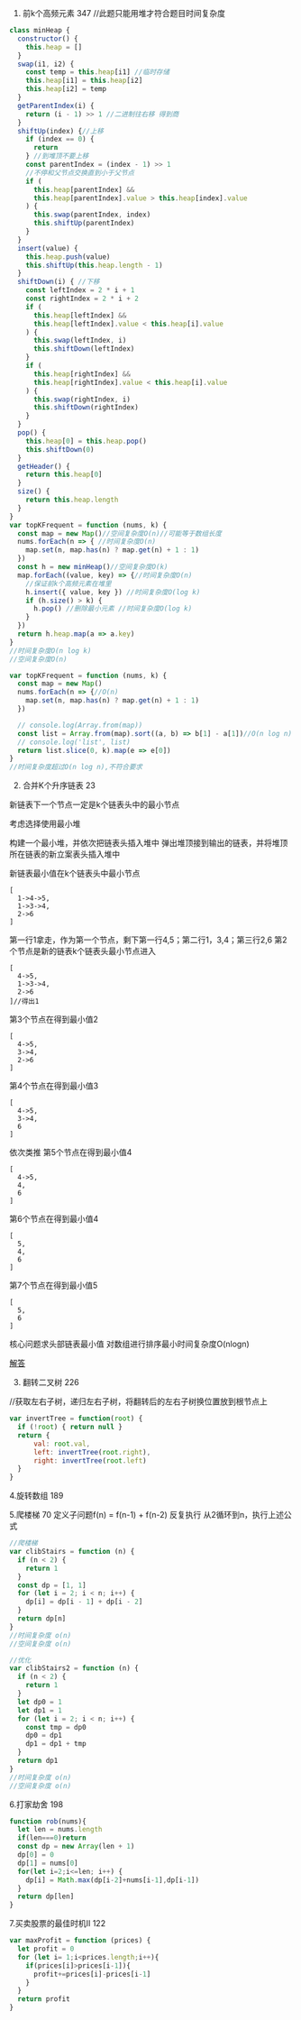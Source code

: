 1. 前k个高频元素 347 //此题只能用堆才符合题目时间复杂度
```js
class minHeap {
  constructor() {
    this.heap = []
  }
  swap(i1, i2) {
    const temp = this.heap[i1] //临时存储
    this.heap[i1] = this.heap[i2]
    this.heap[i2] = temp
  }
  getParentIndex(i) {
    return (i - 1) >> 1 //二进制往右移 得到商
  }
  shiftUp(index) {//上移
    if (index == 0) {
      return
    } //到堆顶不要上移
    const parentIndex = (index - 1) >> 1
    //不停和父节点交换直到小于父节点
    if (
      this.heap[parentIndex] &&
      this.heap[parentIndex].value > this.heap[index].value
    ) {
      this.swap(parentIndex, index)
      this.shiftUp(parentIndex)
    }
  }
  insert(value) {
    this.heap.push(value)
    this.shiftUp(this.heap.length - 1)
  }
  shiftDown(i) { //下移
    const leftIndex = 2 * i + 1
    const rightIndex = 2 * i + 2
    if (
      this.heap[leftIndex] &&
      this.heap[leftIndex].value < this.heap[i].value
    ) {
      this.swap(leftIndex, i)
      this.shiftDown(leftIndex)
    }
    if (
      this.heap[rightIndex] &&
      this.heap[rightIndex].value < this.heap[i].value
    ) {
      this.swap(rightIndex, i)
      this.shiftDown(rightIndex)
    }
  }
  pop() {
    this.heap[0] = this.heap.pop()
    this.shiftDown(0)
  }
  getHeader() {
    return this.heap[0]
  }
  size() {
    return this.heap.length
  }
}
var topKFrequent = function (nums, k) {
  const map = new Map()//空间复杂度O(n)//可能等于数组长度
  nums.forEach(n => { //时间复杂度O(n)
    map.set(n, map.has(n) ? map.get(n) + 1 : 1)
  })
  const h = new minHeap()//空间复杂度O(k)
  map.forEach((value, key) => {//时间复杂度O(n)
    //保证前k个高频元素在堆里
    h.insert({ value, key }) //时间复杂度O(log k)
    if (h.size() > k) {
      h.pop() //删除最小元素 //时间复杂度O(log k)
    }
  })
  return h.heap.map(a => a.key)
}
//时间复杂度O(n log k)
//空间复杂度O(n)

```
```js
var topKFrequent = function (nums, k) {
  const map = new Map()
  nums.forEach(n => {//O(n)
    map.set(n, map.has(n) ? map.get(n) + 1 : 1)
  })

  // console.log(Array.from(map))
  const list = Array.from(map).sort((a, b) => b[1] - a[1])//O(n log n)
  // console.log('list', list)
  return list.slice(0, k).map(e => e[0])
}
//时间复杂度超过O(n log n),不符合要求

```


2. 合并K个升序链表 23

新链表下一个节点一定是k个链表头中的最小节点

考虑选择使用最小堆

构建一个最小堆，并依次把链表头插入堆中 弹出堆顶接到输出的链表，并将堆顶所在链表的新立案表头插入堆中

新链表最小值在k个链表头中最小节点
```
[
  1->4->5,
  1->3->4,
  2->6
]
```
第一行1拿走，作为第一个节点，剩下第一行4,5；第二行1，3,4；第三行2,6
第2个节点是新的链表k个链表头最小节点进入
```
[
  4->5,
  1->3->4,
  2->6
]//得出1
```
第3个节点在得到最小值2
```
[
  4->5,
  3->4,
  2->6
]
```
第4个节点在得到最小值3
```
[
  4->5,
  3->4,
  6
]
```
依次类推
第5个节点在得到最小值4
```
[
  4->5,
  4,
  6
]
```
第6个节点在得到最小值4
```
[
  5,
  4,
  6
]
```
第7个节点在得到最小值5
```
[
  5,
  6
]
```
核心问题求头部链表最小值
对数组进行排序最小时间复杂度O(nlogn)

[解答](./堆3-合并K个升序链表.js)

3. 翻转二叉树 226

//获取左右子树，递归左右子树，将翻转后的左右子树换位置放到根节点上

```js
var invertTree = function(root) {
  if (!root) { return null }
  return {
      val: root.val,
      left: invertTree(root.right),
      right: invertTree(root.left)
  }
}

```
4.旋转数组 189

5.爬楼梯 70
定义子问题f(n) = f(n-1) + f(n-2)
反复执行 从2循环到n，执行上述公式
```js
//爬楼梯
var clibStairs = function (n) {
  if (n < 2) {
    return 1
  }
  const dp = [1, 1]
  for (let i = 2; i < n; i++) {
    dp[i] = dp[i - 1] + dp[i - 2]
  }
  return dp[n]
}
//时间复杂度 o(n)
//空间复杂度 o(n)

//优化
var clibStairs2 = function (n) {
  if (n < 2) {
    return 1
  }
  let dp0 = 1
  let dp1 = 1
  for (let i = 2; i < n; i++) {
    const tmp = dp0
    dp0 = dp1
    dp1 = dp1 + tmp 
  }
  return dp1
}
//时间复杂度 o(n)
//空间复杂度 o(n)
```
6.打家劫舍 198
```js
function rob(nums){
  let len = nums.length
  if(len===0)return
  const dp = new Array(len + 1)
  dp[0] = 0
  dp[1] = nums[0]
  for(let i=2;i<=len; i++) {
    dp[i] = Math.max(dp[i-2]+nums[i-1],dp[i-1])
  }
  return dp[len]
}
```
7.买卖股票的最佳时机II 122
```js
var maxProfit = function (prices) {
  let profit = 0
  for (let i= 1;i<prices.length;i++){
    if(prices[i]>prices[i-1]){
      profit+=prices[i]-prices[i-1]
    }
  }
  return profit
}
```